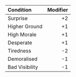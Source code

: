| Condition      | Modifier |
|:---------------|---------:|
| Surprise       | +2       |
| Higher Ground  | +1       |
| High Morale    | +1       |
| Desperate      | +1       |
| Tiredness      | -2       |
| Demoralised    | -1       |
| Bad Visibility | -1       |
